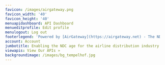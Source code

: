 ```yaml
---
favicon: /images/airgateway.png
favicon_width: '40'
favicon_height: '40'
menuapidashboard: API Dashboard
menueditprofile: Edit profile
menulogout: Log out
footerlegend: 'Powered by [AirGateway](https://airgateway.net) - The NDC Gateway Company'
account: Account
jumbotitle: Enabling the NDC age for the airline distribution industry
viewapis: View Our APIs »
backgroundimage: /images/bg_tempelhof.jpg
---
```


